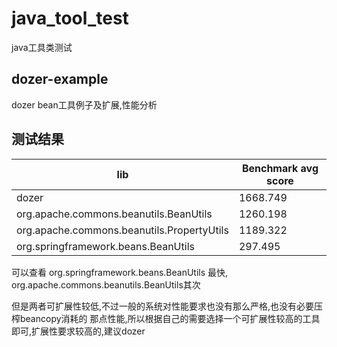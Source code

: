 # java_tool_test
java工具类测试
## dozer-example
dozer bean工具例子及扩展,性能分析


## 测试结果

|lib|Benchmark avg score|
|-|-|
|dozer|1668.749|
|org.apache.commons.beanutils.BeanUtils|1260.198|
|org.apache.commons.beanutils.PropertyUtils|1189.322|
|org.springframework.beans.BeanUtils|297.495|

可以查看 org.springframework.beans.BeanUtils 最快,  org.apache.commons.beanutils.BeanUtils其次


但是两者可扩展性较低,不过一般的系统对性能要求也没有那么严格,也没有必要压榨beancopy消耗的
那点性能,所以根据自己的需要选择一个可扩展性较高的工具即可,扩展性要求较高的,建议dozer
